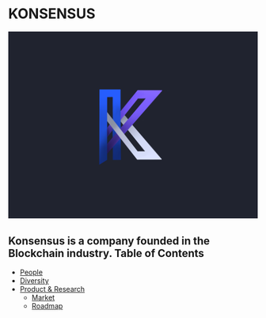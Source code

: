 # KONSENSUS

![Team Logo](./konsensus.png)

Konsensus is a company founded in the Blockchain industry.
Table of Contents
---

- [People](./team/)
- [Diversity](./team/diversity.md)
- [Product & Research](./product_research/)
    - [Market](./product_research/market.md)
    - [Roadmap](./product_research/roadmap.md)
